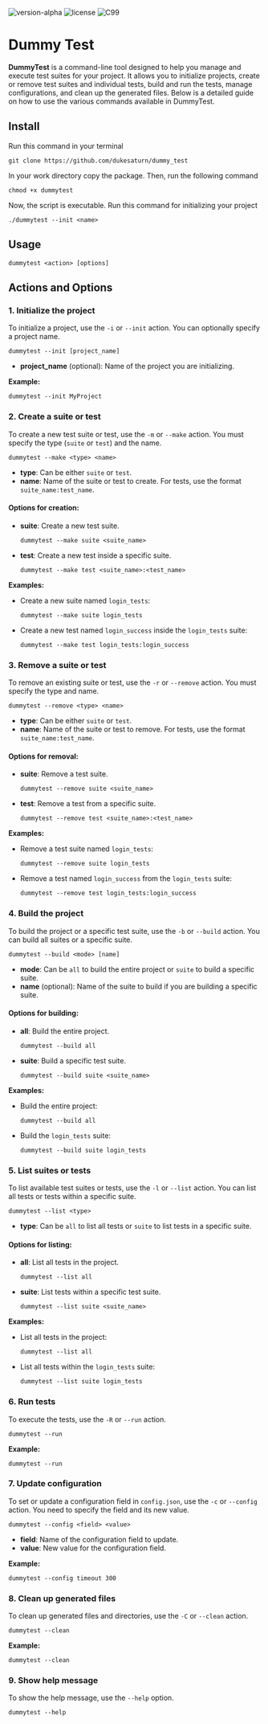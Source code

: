 ![version-alpha](https://img.shields.io/badge/version-alpha-orange)
![license](https://img.shields.io/badge/license-MIT-brightgreen)
![C99](https://img.shields.io/badge/C-99-blue)

# Dummy Test

**DummyTest** is a command-line tool designed to help you manage and execute test suites for your project. It allows you to initialize projects, create or remove test suites and individual tests, build and run the tests, manage configurations, and clean up the generated files. Below is a detailed guide on how to use the various commands available in DummyTest.

## Install

Run this command in your terminal
```code
git clone https://github.com/dukesaturn/dummy_test
``` 
In your work directory copy the package. 
Then, run the following command
```
chmod +x dummytest
```
Now, the script is executable.
Run this command for initializing your project

```
./dummytest --init <name>
```

## Usage

`dummytest <action> [options]`

## Actions and Options

### 1. Initialize the project
To initialize a project, use the `-i` or `--init` action. You can optionally specify a project name.

`dummytest --init [project_name]`

- **project_name** (optional): Name of the project you are initializing.

**Example:**

`dummytest --init MyProject`

### 2. Create a suite or test
To create a new test suite or test, use the `-m` or `--make` action. You must specify the type (`suite` or `test`) and the name.

`dummytest --make <type> <name>`

- **type**: Can be either `suite` or `test`.
- **name**: Name of the suite or test to create. For tests, use the format `suite_name:test_name`.

#### Options for creation:
- **suite**: Create a new test suite.

  `dummytest --make suite <suite_name>`

- **test**: Create a new test inside a specific suite.

  `dummytest --make test <suite_name>:<test_name>`

**Examples:**
- Create a new suite named `login_tests`:

  `dummytest --make suite login_tests`

- Create a new test named `login_success` inside the `login_tests` suite:

  `dummytest --make test login_tests:login_success`

### 3. Remove a suite or test
To remove an existing suite or test, use the `-r` or `--remove` action. You must specify the type and name.

`dummytest --remove <type> <name>`

- **type**: Can be either `suite` or `test`.
- **name**: Name of the suite or test to remove. For tests, use the format `suite_name:test_name`.

#### Options for removal:
- **suite**: Remove a test suite.

  `dummytest --remove suite <suite_name>`

- **test**: Remove a test from a specific suite.

  `dummytest --remove test <suite_name>:<test_name>`

**Examples:**
- Remove a test suite named `login_tests`:

  `dummytest --remove suite login_tests`

- Remove a test named `login_success` from the `login_tests` suite:

  `dummytest --remove test login_tests:login_success`

### 4. Build the project
To build the project or a specific test suite, use the `-b` or `--build` action. You can build all suites or a specific suite.

`dummytest --build <mode> [name]`

- **mode**: Can be `all` to build the entire project or `suite` to build a specific suite.
- **name** (optional): Name of the suite to build if you are building a specific suite.

#### Options for building:
- **all**: Build the entire project.

  `dummytest --build all`

- **suite**: Build a specific test suite.

  `dummytest --build suite <suite_name>`

**Examples:**
- Build the entire project:

  `dummytest --build all`

- Build the `login_tests` suite:

  `dummytest --build suite login_tests`

### 5. List suites or tests
To list available test suites or tests, use the `-l` or `--list` action. You can list all tests or tests within a specific suite.

`dummytest --list <type>`

- **type**: Can be `all` to list all tests or `suite` to list tests in a specific suite.

#### Options for listing:
- **all**: List all tests in the project.

  `dummytest --list all`

- **suite**: List tests within a specific test suite.

  `dummytest --list suite <suite_name>`

**Examples:**
- List all tests in the project:

  `dummytest --list all`

- List all tests within the `login_tests` suite:

  `dummytest --list suite login_tests`

### 6. Run tests
To execute the tests, use the `-R` or `--run` action.

`dummytest --run`

**Example:**

`dummytest --run`

### 7. Update configuration
To set or update a configuration field in `config.json`, use the `-c` or `--config` action. You need to specify the field and its new value.

`dummytest --config <field> <value>`

- **field**: Name of the configuration field to update.
- **value**: New value for the configuration field.

**Example:**

`dummytest --config timeout 300`

### 8. Clean up generated files
To clean up generated files and directories, use the `-C` or `--clean` action.

`dummytest --clean`

**Example:**

`dummytest --clean`

### 9. Show help message
To show the help message, use the `--help` option.

`dummytest --help`

